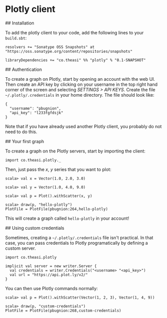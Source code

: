 
# Plotly client

## Installation

To add the plotly client to your code, add the following lines to your `build.sbt`:

```
resolvers += "Sonatype OSS Snapshots" at "https://oss.sonatype.org/content/repositories/snapshots"

libraryDependencies += "co.theasi" %% "plotly" % "0.1-SNAPSHOT"
```

## Authentication

To create a graph on Plotly, start by opening an account with the web UI. Then create an API key by clicking on your username in the top right hand corner of the screen and selecting *SETTINGS > API KEYS*. Create the file `~/.plotly/.credentials` in your home directory. The file should look like:

```
{
  "username": "pbugnion",
  "api_key": "l233fgfdsjk"
}
```

Note that if you have already used another Plotly client, you probably do not need to do this.

## Your first graph

To create a graph on the Plotly servers, start by importing the client:

```
import co.theasi.plotly._
```

Then, just pass the *x*, *y* series that you want to plot:

```
scala> val x = Vector(1.0, 2.0, 3.0)

scala> val y = Vector(1.0, 4.0, 9.0)

scala> val p = Plot().withScatter(x, y)

scala> draw(p, "hello-plotly")
PlotFile = PlotFile(pbugnion:264,hello-plotly)
```

This will create a graph called `hello-plotly` in your account!

## Using custom credentials

Sometimes, creating a `~/.plotly/.credentials` file isn't practical. In that case, you can pass credentials to Plotly programatically by defining a custom server.

```
import co.theasi.plotly

implicit val server = new writer.Server {
  val credentials = writer.Credentials("<username> "<api_key>")
  val url = "https://api.plot.ly/v2/"
}
```

You can then use Plotly commands normally:

```
scala> val p = Plot().withScatter(Vector(1, 2, 3), Vector(1, 4, 9))

scala> draw(p, "custom-credentials")
PlotFile = PlotFile(pbugnion:268,custom-credentials)
```
